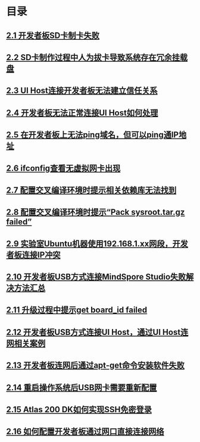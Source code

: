 # 目录

## [2.1 开发者板SD卡制卡失败](part2-1.md)
## [2.2 SD卡制作过程中人为拔卡导致系统存在冗余挂载盘	](part2-2.md)
## [2.3 UI Host连接开发者板无法建立信任关系](part2-3.md)
## [2.4 开发者板无法正常连接UI Host如何处理](part2-4.md)
## [2.5 在开发者板上无法ping域名，但可以ping通IP地址](part2-5.md)
## [2.6 ifconfig查看无虚拟网卡出现](part2-6.md)
## [2.7 配置交叉编译环境时提示相关依赖库无法找到	](part2-7.md)
## [2.8 配置交叉编译环境时提示“Pack sysroot.tar.gz failed”](part2-8.md)
## [2.9 实验室Ubuntu机器使用192.168.1.xx网段，开发者板连接IP冲突](part2-9.md)
## [2.10 开发者板USB方式连接MindSpore Studio失败解决方法汇总](part2-10.md)
## [2.11 升级过程中提示get board_id failed](part2-11.md)
## [2.12 开发者板USB方式连接UI Host，通过UI Host连网相关案例](part2-12.md)
## [2.13 开发者板连网后通过apt-get命令安装软件失败](part2-13.md)
## [2.14 重启操作系统后USB网卡需要重新配置](part2-14.md)
## [2.15 Atlas 200 DK如何实现SSH免密登录](part2-15.md)
## [2.16 如何配置开发者板通过网口直接连接网络](part2-16.md)


